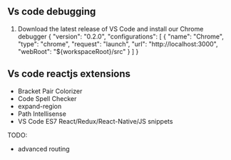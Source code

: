 ## Vs code debugging

1. Download the latest release of VS Code and install our Chrome debugger
{
    "version": "0.2.0",
    "configurations": [
        {
            "name": "Chrome",
            "type": "chrome",
            "request": "launch",
            "url": "http://localhost:3000",
            "webRoot": "${workspaceRoot}/src"
        }
    ]
}

## Vs code reactjs extensions

- Bracket Pair Colorizer
- Code Spell Checker
- expand-region
- Path Intellisense
- VS Code ES7 React/Redux/React-Native/JS snippets


TODO: 
- advanced routing